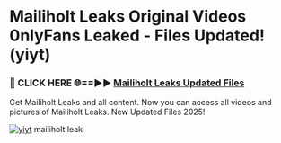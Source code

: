 # Mailiholt Leaks Original Videos 0nlyFans Leaked - Files Updated! (yiyt)

<h3>🔴 CLICK HERE 🌐==►► <a href="https://tinyurl.com/ms9xzufz" rel="nofollow">Mailiholt Leaks Updated Files</a></h3>

Get Mailiholt Leaks and all content. Now you can access all videos and pictures of Mailiholt Leaks. New Updated Files 2025!

[![yiyt](https://i.imgur.com/ppqm5kG.gif)](https://tinyurl.com/ms9xzufz)
mailiholt leak